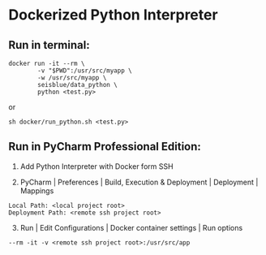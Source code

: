 # Dockerized Python Interpreter 

## Run in terminal:

```
docker run -it --rm \
        -v "$PWD":/usr/src/myapp \
        -w /usr/src/myapp \
        seisblue/data_python \
        python <test.py>
```
or

```
sh docker/run_python.sh <test.py>
```

## Run in PyCharm Professional Edition:

1. Add Python Interpreter with Docker form SSH

2. PyCharm | Preferences | Build, Execution & Deployment | Deployment | Mappings
  ```
  Local Path: <local project root>
  Deployment Path: <remote ssh project root>
  ```

3. Run | Edit Configurations | Docker container settings | Run options

  ```
  --rm -it -v <remote ssh project root>:/usr/src/app
  ```